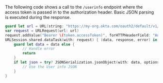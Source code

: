 
The following code shows a call to the `/userinfo` endpoint where the access
token is passed in to the authorization header. Basic JSON parsing is executed
during the response.

```swift
guard let url = URL(string: "https://my-org.okta.com/oauth2/default/v1/userinfo") else { return }
var request = URLRequest(url: url)
request.addValue("Bearer \(token.accessToken)", forHTTPHeaderField: "Authorization")
URLSession.shared.dataTask(with: request) { (data, response, error) in
    guard let data = data else {
        // Handle error
        return
    }
    if let json = try? JSONSerialization.jsonObject(with: data, options: []) {
        // Use the User info JSON
    }
}
```
